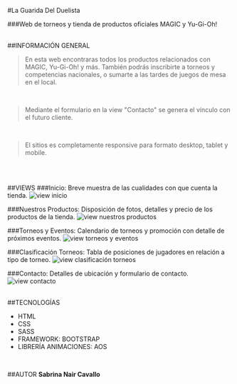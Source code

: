 #La Guarida Del Duelista

###Web de torneos y tienda de productos oficiales MAGIC y Yu-Gi-Oh!
<br>
<br>

##INFORMACIÓN GENERAL
> En esta web encontraras todos los productos relacionados con MAGIC, Yu-Gi-Oh! y más. También podrás inscribirte a torneos y competencias nacionales, o sumarte a las tardes de juegos de mesa en el local.
<br>

> Mediante el formulario en la view "Contacto" se genera el vínculo con el futuro cliente.
<br>

> El sitios es completamente responsive para formato desktop, tablet y mobile.
<br>
<br>

##VIEWS
###Inicio:
Breve muestra de las cualidades con que cuenta la tienda.
<img src="./assets/imgviews/inicio.jpg" alt="view inicio">
<br>

###Nuestros Productos:
Disposición de fotos, detalles y precio de los productos de la tienda.
<img src="./assets/imgviews/nuestrosproductos.jpg" alt="view nuestros productos">
<br>

###Torneos y Eventos:
Calendario de torneos y promoción con detalle de próximos eventos.
<img src="./assets/imgviews/torneosyeventos.jpg" alt="view torneos y eventos">
<br>

###Clasificación Torneos:
Tabla de posiciones de jugadores en relación a tipo de torneo.
<img src="./assets/imgviews/clasificaciontorneos.jpg" alt="view clasificación torneos">
<br>

###Contacto:
Detalles de ubicación y formulario de contacto.
<img src="./assets/imgviews/contacto.jpg" alt="view contacto">
<br>
<br>

##TECNOLOGÍAS
<ul>
    <li>HTML</li>
    <li>CSS</li>
    <li>SASS</li>
    <li>FRAMEWORK: BOOTSTRAP</li>
    <li>LIBRERÍA ANIMACIONES: AOS</li>
</ul>
<br>

##AUTOR
**Sabrina Nair Cavallo**
